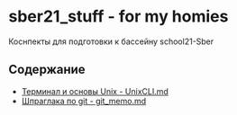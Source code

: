 # sber21_stuff - for my homies
Коснпекты для подготовки к бассейну school21-Sber

## Содержание
* [Терминал и основы Unix - UnixCLI.md](https://github.com/kde2podfreebsd/sber21_stuff/blob/master/UnixCLI.md)
* [Шпраглака по git - git_memo.md](https://github.com/kde2podfreebsd/sber21_stuff/blob/master/git_memo.md)
